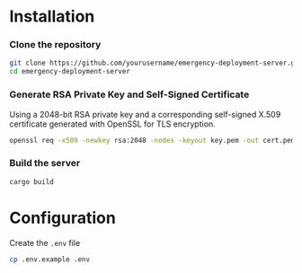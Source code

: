 # Installation

### Clone the repository

```bash
git clone https://github.com/yourusername/emergency-deployment-server.git
cd emergency-deployment-server
```

### Generate RSA Private Key and Self-Signed Certificate

Using a 2048-bit RSA private key and a corresponding self-signed X.509 certificate generated with OpenSSL for TLS encryption.  
 

```bash
openssl req -x509 -newkey rsa:2048 -nodes -keyout key.pem -out cert.pem -days 365
```

### Build the server

```bash
cargo build
```

# Configuration

Create the `.env` file  

```bash
cp .env.example .env
```


